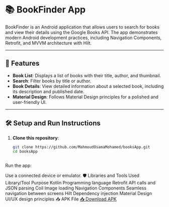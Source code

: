 # 📚 BookFinder App

BookFinder is an Android application that allows users to search for books and view their details using the Google Books API. The app demonstrates modern Android development practices, including Navigation Components, Retrofit, and MVVM architecture with Hilt.

---

## 🚀 Features

- **Book List**: Displays a list of books with their title, author, and thumbnail.
- **Search**: Filter books by title or author.
- **Book Details**: View detailed information about a selected book, including its description and published date.
- **Material Design**: Follows Material Design principles for a polished and user-friendly UI.

---

## 🛠️ Setup and Run Instructions

1. **Clone this repository**:
   ```bash
   git clone https://github.com/MahmoudOsamaMohamed/booksApp.git
   cd booksApp



Run the app:

Use a connected device or emulator.
🛡️ Libraries and Tools Used
Library/Tool	Purpose
Kotlin	Programming language
Retrofit	API calls and JSON parsing
Coil	Image loading
Navigation Components	Seamless navigation between screens
Hilt	Dependency injection
Material Design	UI/UX design principles
📥 APK File
[📥 Download APK](https://drive.google.com/file/d/1K8CwMU2zxJvEJTekbTj6MkeLW0p5TWnw/view?usp=sharing)



